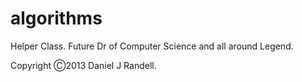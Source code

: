 algorithms
==========

Helper Class.
Future Dr of Computer Science and all around Legend.

Copyright Ⓒ2013 Daniel J Randell. 
